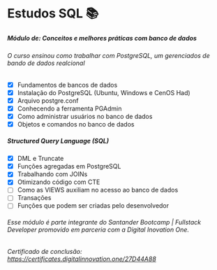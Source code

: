 # Estudos SQL :books:

##### Módulo de: Conceitos e melhores práticas com banco de dados
###### O curso ensinou como trabalhar com PostgreSQL, um gerenciados de bando de dados realcional

- [x] Fundamentos de bancos de dados
- [x] Instalação do PostgreSQL (Ubuntu, Windows e CenOS Had)
- [x] Arquivo postgre.conf
- [x] Conhecendo a ferramenta PGAdmin
- [x] Como administrar usuários no banco de dados
- [x] Objetos e comandos no banco de dados

##### Structured Query Language (SQL)
- [x] DML e Truncate
- [x] Funções agregadas em PostgreSQL
- [x] Trabalhando com JOINs
- [x] Otimizando código com CTE
- [ ] Como as VIEWS auxiliam no acesso ao banco de dados
- [ ] Transações
- [ ] Funções que podem ser criadas pelo desenvolvedor

###### Esse módulo é parte integrante do Santander Bootcamp | Fullstack Developer promovido em parceria com a Digital Inovation One.
###### Certificado de conclusão: https://certificates.digitalinnovation.one/27D44A88
